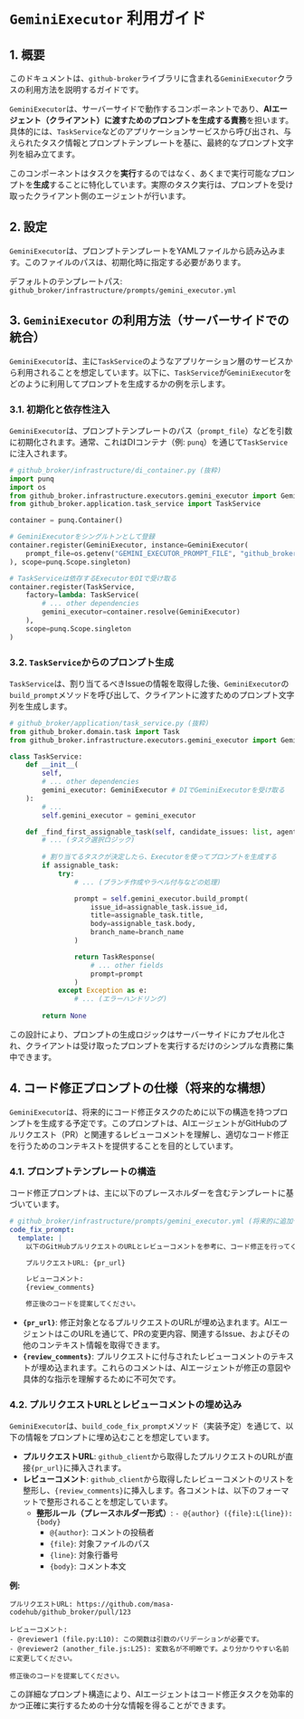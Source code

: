 # `GeminiExecutor` 利用ガイド

## 1. 概要

このドキュメントは、`github-broker`ライブラリに含まれる`GeminiExecutor`クラスの利用方法を説明するガイドです。

`GeminiExecutor`は、サーバーサイドで動作するコンポーネントであり、**AIエージェント（クライアント）に渡すためのプロンプトを生成する責務**を担います。具体的には、`TaskService`などのアプリケーションサービスから呼び出され、与えられたタスク情報とプロンプトテンプレートを基に、最終的なプロンプト文字列を組み立てます。

このコンポーネントはタスクを**実行**するのではなく、あくまで実行可能なプロンプトを**生成**することに特化しています。実際のタスク実行は、プロンプトを受け取ったクライアント側のエージェントが行います。

## 2. 設定

`GeminiExecutor`は、プロンプトテンプレートをYAMLファイルから読み込みます。このファイルのパスは、初期化時に指定する必要があります。

デフォルトのテンプレートパス:
`github_broker/infrastructure/prompts/gemini_executor.yml`

## 3. `GeminiExecutor` の利用方法（サーバーサイドでの統合）

`GeminiExecutor`は、主に`TaskService`のようなアプリケーション層のサービスから利用されることを想定しています。以下に、`TaskService`が`GeminiExecutor`をどのように利用してプロンプトを生成するかの例を示します。

### 3.1. 初期化と依存性注入

`GeminiExecutor`は、プロンプトテンプレートのパス（`prompt_file`）などを引数に初期化されます。通常、これはDIコンテナ（例: `punq`）を通じて`TaskService`に注入されます。

```python
# github_broker/infrastructure/di_container.py (抜粋)
import punq
import os
from github_broker.infrastructure.executors.gemini_executor import GeminiExecutor
from github_broker.application.task_service import TaskService

container = punq.Container()

# GeminiExecutorをシングルトンとして登録
container.register(GeminiExecutor, instance=GeminiExecutor(
    prompt_file=os.getenv("GEMINI_EXECUTOR_PROMPT_FILE", "github_broker/infrastructure/prompts/gemini_executor.yml")
), scope=punq.Scope.singleton)

# TaskServiceは依存するExecutorをDIで受け取る
container.register(TaskService,
    factory=lambda: TaskService(
        # ... other dependencies
        gemini_executor=container.resolve(GeminiExecutor)
    ),
    scope=punq.Scope.singleton
)
```

### 3.2. `TaskService`からのプロンプト生成

`TaskService`は、割り当てるべきIssueの情報を取得した後、`GeminiExecutor`の`build_prompt`メソッドを呼び出して、クライアントに渡すためのプロンプト文字列を生成します。

```python
# github_broker/application/task_service.py (抜粋)
from github_broker.domain.task import Task
from github_broker.infrastructure.executors.gemini_executor import GeminiExecutor

class TaskService:
    def __init__(
        self,
        # ... other dependencies
        gemini_executor: GeminiExecutor # DIでGeminiExecutorを受け取る
    ):
        # ...
        self.gemini_executor = gemini_executor

    def _find_first_assignable_task(self, candidate_issues: list, agent_id: str) -> TaskResponse | None:
        # ... (タスク選択ロジック)
        
        # 割り当てるタスクが決定したら、Executorを使ってプロンプトを生成する
        if assignable_task:
            try:
                # ... (ブランチ作成やラベル付与などの処理)

                prompt = self.gemini_executor.build_prompt(
                    issue_id=assignable_task.issue_id,
                    title=assignable_task.title,
                    body=assignable_task.body,
                    branch_name=branch_name
                )

                return TaskResponse(
                    # ... other fields
                    prompt=prompt
                )
            except Exception as e:
                # ... (エラーハンドリング)
        
        return None
```

この設計により、プロンプトの生成ロジックはサーバーサイドにカプセル化され、クライアントは受け取ったプロンプトを実行するだけのシンプルな責務に集中できます。

## 4. コード修正プロンプトの仕様（将来的な構想）

`GeminiExecutor`は、将来的にコード修正タスクのために以下の構造を持つプロンプトを生成する予定です。このプロンプトは、AIエージェントがGitHubのプルリクエスト（PR）と関連するレビューコメントを理解し、適切なコード修正を行うためのコンテキストを提供することを目的としています。

### 4.1. プロンプトテンプレートの構造

コード修正プロンプトは、主に以下のプレースホルダーを含むテンプレートに基づいています。

```yaml
# github_broker/infrastructure/prompts/gemini_executor.yml (将来的に追加予定の抜粋)
code_fix_prompt:
  template: |
    以下のGitHubプルリクエストのURLとレビューコメントを参考に、コード修正を行ってください。

    プルリクエストURL: {pr_url}

    レビューコメント:
    {review_comments}

    修正後のコードを提案してください。
```

- **`{pr_url}`**: 修正対象となるプルリクエストのURLが埋め込まれます。AIエージェントはこのURLを通じて、PRの変更内容、関連するIssue、およびその他のコンテキスト情報を取得できます。
- **`{review_comments}`**: プルリクエストに付与されたレビューコメントのテキストが埋め込まれます。これらのコメントは、AIエージェントが修正の意図や具体的な指示を理解するために不可欠です。

### 4.2. プルリクエストURLとレビューコメントの埋め込み

`GeminiExecutor`は、`build_code_fix_prompt`メソッド（実装予定）を通じて、以下の情報をプロンプトに埋め込むことを想定しています。

- **プルリクエストURL**: `github_client`から取得したプルリクエストのURLが直接`{pr_url}`に挿入されます。
- **レビューコメント**: `github_client`から取得したレビューコメントのリストを整形し、`{review_comments}`に挿入します。各コメントは、以下のフォーマットで整形されることを想定しています。
  - **整形ルール（プレースホルダー形式）**:
    `- @{author} ({file}:L{line}): {body}`
    - `@{author}`: コメントの投稿者
    - `{file}`: 対象ファイルのパス
    - `{line}`: 対象行番号
    - `{body}`: コメント本文

**例:**

```
プルリクエストURL: https://github.com/masa-codehub/github_broker/pull/123

レビューコメント:
- @reviewer1 (file.py:L10): この関数は引数のバリデーションが必要です。
- @reviewer2 (another_file.js:L25): 変数名が不明瞭です。より分かりやすい名前に変更してください。

修正後のコードを提案してください。
```

この詳細なプロンプト構造により、AIエージェントはコード修正タスクを効率的かつ正確に実行するための十分な情報を得ることができます。